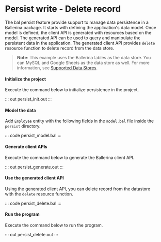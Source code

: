 # Persist write - Delete record

The bal persist feature provide support to manage data persistence in a Ballerina package. It starts with defining the application's data model. Once model is defined, the client API is generated with resources based on the model. The generated
API can be used to query and manipulate the persistent data in the application.
The generated client API provides `delete` resource function to delete record from the data store.

> **Note:** This example uses the Ballerina tables as the data store. You can MySQL and Google Sheets as the data store as well. For more information, see [Supported Data Stores](/learn/supported-data-stores/).

#### Initialize the project
Execute the command below to initialize persistence in the project.

::: out persist_init.out :::

#### Model the data

Add `Employee` entity with the following fields in the `model.bal` file inside the `persist` directory.

::: code persist_model.bal :::

#### Generate client APIs
Execute the command below to generate the Ballerina client API.

::: out persist_generate.out :::

#### Use the generated client API

Using the generated client API, you can delete record from the datastore with the `delete` resource function.

::: code persist_delete.bal :::

#### Run the program

Execute the command below to run the program.

::: out persist_delete.out :::
